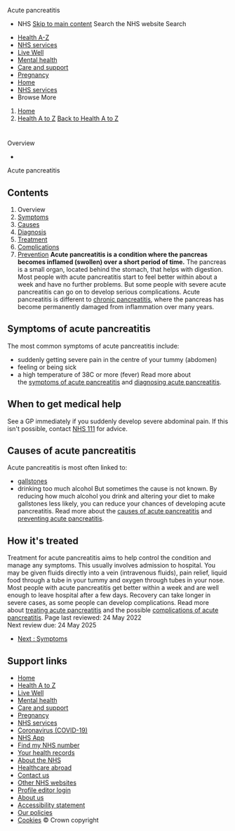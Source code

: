 
Acute pancreatitis
 - NHS
[Skip to main content](#maincontent)
Search the NHS website
Search
* [Health A-Z](/conditions/)
* [NHS services](/nhs-services/)
* [Live Well](/live-well/)
* [Mental health](/mental-health/)
* [Care and support](/conditions/social-care-and-support-guide/)
* [Pregnancy](/pregnancy/)
* [Home](/)
* [NHS services](/nhs-services/)
* Browse
 More
1. [Home](/)
2. [Health A to Z](/conditions/)
[Back to 
 Health A to Z](/conditions/) 
# 
Overview
 
 - 
 Acute pancreatitis
## Contents
1. Overview
2. [Symptoms](/conditions/acute-pancreatitis/symptoms/)
3. [Causes](/conditions/acute-pancreatitis/causes/)
4. [Diagnosis](/conditions/acute-pancreatitis/diagnosis/)
5. [Treatment](/conditions/acute-pancreatitis/treatment/)
6. [Complications](/conditions/acute-pancreatitis/complications/)
7. [Prevention](/conditions/acute-pancreatitis/prevention/)
**Acute pancreatitis is a condition where the pancreas becomes inflamed (swollen) over a short period of time.**
The pancreas is a small organ, located behind the stomach, that helps with digestion.
Most people with acute pancreatitis start to feel better within about a week and have no further problems. But some people with severe acute pancreatitis can go on to develop serious complications.
Acute pancreatitis is different to [chronic pancreatitis](/conditions/chronic-pancreatitis/), where the pancreas has become permanently damaged from inflammation over many years.
## Symptoms of acute pancreatitis
The most common symptoms of acute pancreatitis include:
* suddenly getting severe pain in the centre of your tummy (abdomen)
* feeling or being sick
* a high temperature of 38C or more (fever)
Read more about the [symptoms of acute pancreatitis](/conditions/acute-pancreatitis/symptoms/) and [diagnosing acute pancreatitis](/conditions/acute-pancreatitis/diagnosis/).
## When to get medical help
See a GP immediately if you suddenly develop severe abdominal pain. If this isn't possible, contact [NHS 111](https://111.nhs.uk/) for advice.
## Causes of acute pancreatitis
Acute pancreatitis is most often linked to:
* [gallstones](/conditions/gallstones/)
* drinking too much alcohol
But sometimes the cause is not known.
By reducing how much alcohol you drink and altering your diet to make gallstones less likely, you can reduce your chances of developing acute pancreatitis.
Read more about the [causes of acute pancreatitis](/conditions/acute-pancreatitis/causes/) and [preventing acute pancreatitis](/conditions/acute-pancreatitis/prevention/).
## How it's treated
Treatment for acute pancreatitis aims to help control the condition and manage any symptoms.
This usually involves admission to hospital. You may be given fluids directly into a vein (intravenous fluids), pain relief, liquid food through a tube in your tummy and oxygen through tubes in your nose.
Most people with acute pancreatitis get better within a week and are well enough to leave hospital after a few days.
Recovery can take longer in severe cases, as some people can develop complications.
Read more about [treating acute pancreatitis](/conditions/acute-pancreatitis/treatment/) and the possible [complications of acute pancreatitis](/conditions/acute-pancreatitis/complications/).
 Page last reviewed: 24 May 2022  
 Next review due: 24 May 2025
 
* [Next
:
Symptoms](/conditions/acute-pancreatitis/symptoms/)
## Support links
* [Home](/)
* [Health A to Z](/conditions/)
* [Live Well](/live-well/)
* [Mental health](/mental-health/)
* [Care and support](/conditions/social-care-and-support-guide/)
* [Pregnancy](/pregnancy/)
* [NHS services](/nhs-services/)
* [Coronavirus (COVID-19)](/conditions/coronavirus-covid-19/)
* [NHS App](/nhs-app/)
* [Find my NHS number](/nhs-services/online-services/find-nhs-number/)
* [Your health records](/using-the-nhs/about-the-nhs/your-health-records/)
* [About the NHS](/using-the-nhs/about-the-nhs/)
* [Healthcare abroad](/using-the-nhs/healthcare-abroad/apply-for-a-free-uk-global-health-insurance-card-ghic/)
* [Contact us](/contact-us/)
* [Other NHS websites](/nhs-sites/)
* [Profile editor login](/our-policies/profile-editor-login/)
* [About us](/about-us/)
* [Accessibility statement](/accessibility-statement/)
* [Our policies](/our-policies/)
* [Cookies](/our-policies/cookies-policy/)
© Crown copyright
